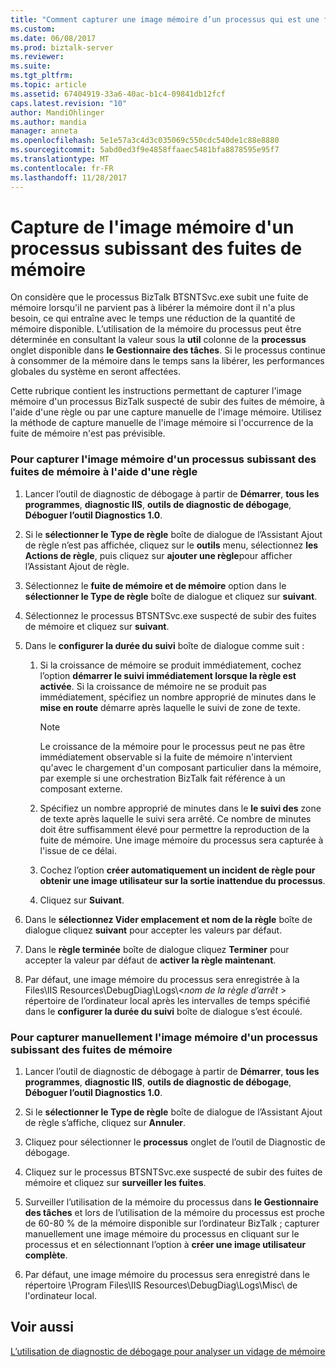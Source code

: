 ```yaml
---
title: "Comment capturer une image mémoire d’un processus qui est une fuite de mémoire | Documents Microsoft"
ms.custom: 
ms.date: 06/08/2017
ms.prod: biztalk-server
ms.reviewer: 
ms.suite: 
ms.tgt_pltfrm: 
ms.topic: article
ms.assetid: 67404919-33a6-40ac-b1c4-09841db12fcf
caps.latest.revision: "10"
author: MandiOhlinger
ms.author: mandia
manager: anneta
ms.openlocfilehash: 5e1e57a3c4d3c035069c550cdc540de1c88e8880
ms.sourcegitcommit: 5abd0ed3f9e4858ffaaec5481bfa8878595e95f7
ms.translationtype: MT
ms.contentlocale: fr-FR
ms.lasthandoff: 11/28/2017
---
```

# <a name="how-to-capture-a-memory-dump-of-a-process-that-is-leaking-memory"></a>Capture de l'image mémoire d'un processus subissant des fuites de mémoire
On considère que le processus BizTalk BTSNTSvc.exe subit une fuite de mémoire lorsqu'il ne parvient pas à libérer la mémoire dont il n'a plus besoin, ce qui entraîne avec le temps une réduction de la quantité de mémoire disponible. L’utilisation de la mémoire du processus peut être déterminée en consultant la valeur sous la **util** colonne de la **processus** onglet disponible dans **le Gestionnaire des tâches**. Si le processus continue à consommer de la mémoire dans le temps sans la libérer, les performances globales du système en seront affectées.  
  
 Cette rubrique contient les instructions permettant de capturer l'image mémoire d'un processus BizTalk suspecté de subir des fuites de mémoire, à l'aide d'une règle ou par une capture manuelle de l'image mémoire. Utilisez la méthode de capture manuelle de l'image mémoire si l'occurrence de la fuite de mémoire n'est pas prévisible.  
  
### <a name="to-capture-a-memory-dump-of-a-process-that-is-leaking-memory-by-using-a-rule"></a>Pour capturer l'image mémoire d'un processus subissant des fuites de mémoire à l'aide d'une règle  
  
1.  Lancer l’outil de diagnostic de débogage à partir de **Démarrer**, **tous les programmes**, **diagnostic IIS**, **outils de diagnostic de débogage**, **Déboguer l’outil Diagnostics 1.0**.  
  
2.  Si le **sélectionner le Type de règle** boîte de dialogue de l’Assistant Ajout de règle n’est pas affichée, cliquez sur le **outils** menu, sélectionnez **les Actions de règle**, puis cliquez sur **ajouter une règle**pour afficher l’Assistant Ajout de règle.  
  
3.  Sélectionnez le **fuite de mémoire et de mémoire** option dans le **sélectionner le Type de règle** boîte de dialogue et cliquez sur **suivant**.  
  
4.  Sélectionnez le processus BTSNTSvc.exe suspecté de subir des fuites de mémoire et cliquez sur **suivant**.  
  
5.  Dans le **configurer la durée du suivi** boîte de dialogue comme suit :  
  
    1.  Si la croissance de mémoire se produit immédiatement, cochez l’option **démarrer le suivi immédiatement lorsque la règle est activée**. Si la croissance de mémoire ne se produit pas immédiatement, spécifiez un nombre approprié de minutes dans le **mise en route** démarre après laquelle le suivi de zone de texte.  
  
        > [!NOTE]
        >  Le croissance de la mémoire pour le processus peut ne pas être immédiatement observable si la fuite de mémoire n'intervient qu'avec le chargement d'un composant particulier dans la mémoire, par exemple si une orchestration BizTalk fait référence à un composant externe.  
  
    2.  Spécifiez un nombre approprié de minutes dans le **le suivi des** zone de texte après laquelle le suivi sera arrêté. Ce nombre de minutes doit être suffisamment élevé pour permettre la reproduction de la fuite de mémoire. Une image mémoire du processus sera capturée à l'issue de ce délai.  
  
    3.  Cochez l’option **créer automatiquement un incident de règle pour obtenir une image utilisateur sur la sortie inattendue du processus**.  
  
    4.  Cliquez sur **Suivant**.  
  
6.  Dans le **sélectionnez Vider emplacement et nom de la règle** boîte de dialogue cliquez **suivant** pour accepter les valeurs par défaut.  
  
7.  Dans le **règle terminée** boîte de dialogue cliquez **Terminer** pour accepter la valeur par défaut de **activer la règle maintenant**.  
  
8.  Par défaut, une image mémoire du processus sera enregistrée à la Files\IIS Resources\DebugDiag\Logs\\<*nom de la règle d’arrêt* \> répertoire de l’ordinateur local après les intervalles de temps spécifié dans le **configurer la durée du suivi** boîte de dialogue s’est écoulé.  
  
### <a name="to-manually-capture-a-memory-dump-of-a-process-that-is-leaking-memory"></a>Pour capturer manuellement l'image mémoire d'un processus subissant des fuites de mémoire  
  
1.  Lancer l’outil de diagnostic de débogage à partir de **Démarrer**, **tous les programmes**, **diagnostic IIS**, **outils de diagnostic de débogage**, **Déboguer l’outil Diagnostics 1.0**.  
  
2.  Si le **sélectionner le Type de règle** boîte de dialogue de l’Assistant Ajout de règle s’affiche, cliquez sur **Annuler**.  
  
3.  Cliquez pour sélectionner le **processus** onglet de l’outil de Diagnostic de débogage.  
  
4.  Cliquez sur le processus BTSNTSvc.exe suspecté de subir des fuites de mémoire et cliquez sur **surveiller les fuites**.  
  
5.  Surveiller l’utilisation de la mémoire du processus dans **le Gestionnaire des tâches** et lors de l’utilisation de la mémoire du processus est proche de 60-80 % de la mémoire disponible sur l’ordinateur BizTalk ; capturer manuellement une image mémoire du processus en cliquant sur le processus et en sélectionnant l’option à **créer une image utilisateur complète**.  
  
6.  Par défaut, une image mémoire du processus sera enregistré dans le répertoire \Program Files\IIS Resources\DebugDiag\Logs\Misc\ de l'ordinateur local.  
  
## <a name="see-also"></a>Voir aussi  
 [L’utilisation de diagnostic de débogage pour analyser un vidage de mémoire](../core/how-to-use-debug-diagnostics-to-analyze-a-memory-dump.md)